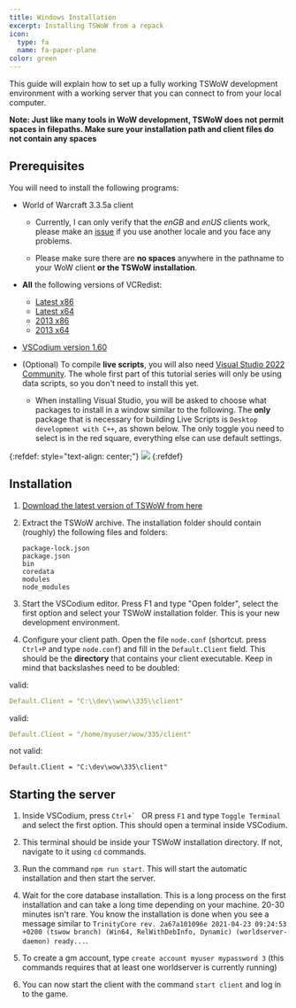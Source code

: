 ```yaml
---
title: Windows Installation
excerpt: Installing TSWoW from a repack
icon:
  type: fa
  name: fa-paper-plane
color: green
---
```


This guide will explain how to set up a fully working TSWoW development environment with a working server that you can connect to from your local computer.

**Note: Just like many tools in WoW development, TSWoW does not permit spaces in filepaths. Make sure your installation path and client files do not contain any spaces**

## Prerequisites

You will need to install the following programs:

- World of Warcraft 3.3.5a client

    - Currently, I can only verify that the _enGB_ and _enUS_ clients work, please make an [issue](https://github.com/tswow/tswow/issues) if you use another locale and you face any problems.

    - Please make sure there are **no spaces** anywhere in the pathname to your WoW client **or the TSWoW installation**.

- **All** the following versions of VCRedist:
    - [Latest x86](https://aka.ms/vs/16/release/vc_redist.x86.exe)
    - [Latest x64](https://aka.ms/vs/16/release/vc_redist.x64.exe)
    - [2013 x86](https://download.microsoft.com/download/2/E/6/2E61CFA4-993B-4DD4-91DA-3737CD5CD6E3/vcredist_x86.exe)
    - [2013 x64](https://download.microsoft.com/download/2/E/6/2E61CFA4-993B-4DD4-91DA-3737CD5CD6E3/vcredist_x64.exe)

- [VSCodium version 1.60](https://github.com/VSCodium/vscodium/releases/download/1.55.2/VSCodiumSetup-x64-1.55.2.exe)

- (Optional) To compile **live scripts**, you will also need [Visual Studio 2022 Community](https://visualstudio.microsoft.com/downloads/). The whole first part of this tutorial series will only be using data scripts, so you don't need to install this yet.

    - <span>When installing Visual Studio, you will be asked to choose what packages to install in a window similar to the following. The **only** package that is necessary for building Live Scripts is `Desktop development with C++`, as shown below. The only toggle you need to select is in the red square, everything else can use default settings.</span>

{:refdef: style="text-align: center;"}
![](../vs-installer.png)
{:refdef}

## Installation

1. [Download the latest version of TSWoW from here](https://github.com/tswow/tswow/releases/latest)

2. Extract the TSWoW archive. The installation folder should contain (roughly) the following files and folders:

    ```
    package-lock.json
    package.json
    bin
    coredata
    modules
    node_modules
    ```
3. Start the VSCodium editor. Press F1 and type "Open folder", select the first option and select your TSWoW installation folder. This is your new development environment.

4. Configure your client path. Open the file `node.conf` (shortcut. press `Ctrl+P` and type `node.conf`) and fill in the `Default.Client` field. This should be the **directory** that contains your client executable. Keep in mind that backslashes need to be doubled:

valid:
```yaml
Default.Client = "C:\\dev\\wow\\335\\client"
```

valid:
```yaml
Default.Client = "/home/myuser/wow/335/client"
```

not valid:
```
Default.Client = "C:\dev\wow\335\client"
```

## Starting the server

1. Inside VSCodium, press ``Ctrl+` `` OR press `F1` and type `Toggle Terminal` and select the first option. This should open a terminal inside VSCodium.

2. This terminal should be inside your TSWoW installation directory. If not, navigate to it using `cd` commands.

3. Run the command `npm run start`. This will start the automatic installation and then start the server.

4. Wait for the core database installation. This is a long process on the first installation and can take a long time depending on your machine. 20-30 minutes isn't rare. You know the installation is done when you see a message similar to `TrinityCore rev. 2a67a101096e 2021-04-23 09:24:53 +0200 (tswow branch) (Win64, RelWithDebInfo, Dynamic) (worldserver-daemon) ready...`.

5. To create a gm account, type `create account myuser mypassword 3` (this commands requires that at least one worldserver is currently running)

6. You can now start the client with the command `start client` and log in to the game.
